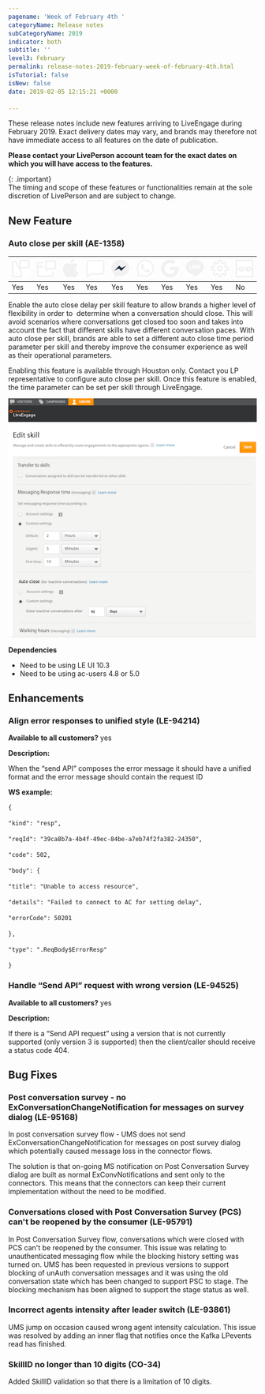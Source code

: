 ```yaml
---
pagename: 'Week of February 4th '
categoryName: Release notes
subCategoryName: 2019
indicator: both
subtitle: ''
level3: February
permalink: release-notes-2019-february-week-of-february-4th.html
isTutorial: false
isNew: false
date: 2019-02-05 12:15:21 +0000

---
```

These release notes include new features arriving to LiveEngage during February 2019. Exact delivery dates may vary, and brands may therefore not have immediate access to all features on the date of publication.

**Please contact your LivePerson account team for the exact dates on which you will have access to the features.**

{: .important}  
The timing and scope of these features or functionalities remain at the sole discretion of LivePerson and are subject to change.

## New Feature

### Auto close per skill (AE-1358)

<table> <thead> <tr class="categoryrow"> <th><img class="tableIcon" src="img/mobileappmessaging.svg" /></th> <th><img class="tableIcon" src="img/web-messaging.svg" /></th> <th><img class="tableIcon" src="img/abc.svg" /></th> <th><img class="tableIcon" src="img/sms.svg" /></th> <th><img class="tableIcon" src="img/fb-messenger.svg" /></th> <th><img class="tableIcon" src="img/whatsapp.svg" /></th> <th><img class="tableIcon" src="img/google-rsc.svg" /></th> <th><img class="tableIcon" src="img/line.svg" /></th> <th><img class="tableIcon" src="img/messaging-window-api.svg" /></th> <th><img class="tableIcon" src="img/connector-api.svg" /></th> </tr> </thead> <tbody> <tr> <td>Yes</td> <td>Yes</td> <td>Yes</td> <td>Yes</td> <td>Yes</td> <td>Yes</td> <td>Yes</td> <td>Yes</td> <td>Yes</td> <td>No</td> </tr> </tbody> </table>

Enable the auto close delay per skill feature to allow brands a higher level of flexibility in order to  determine when a conversation should close. This will avoid scenarios where conversations get closed too soon and takes into account the fact that different skills have different conversation paces. With auto close per skill, brands are able to set a different auto close time period parameter per skill and thereby improve the consumer experience as well as their operational parameters.

Enabling this feature is available through Houston only. Contact you LP representative to configure auto close per skill. Once this feature is enabled, the time parameter can be set per skill through LiveEngage.

![](/img/week-of-february-4th.png)

**Dependencies**

* Need to be using LE UI 10.3
* Need to be using ac-users 4.8 or 5.0

## Enhancements

### Align error responses to unified style (LE-94214)

**Available to all customers?** yes

**Description:**

When the “send API” composes the error message it should have a unified format and the error message should contain the request ID

**WS example:**

```
{

"kind": "resp",

"reqId": "39ca8b7a-4b4f-49ec-84be-a7eb74f2fa382-24350",

"code": 502,

"body": {

"title": "Unable to access resource",

"details": "Failed to connect to AC for setting delay",

"errorCode": 50201

},

"type": ".ReqBody$ErrorResp"

}
```

### Handle “Send API” request with wrong version (LE-94525)

**Available to all customers?** yes

**Description:**

If there is a “Send API request” using a version that is not currently supported (only version 3 is supported) then the client/caller should receive a status code 404.

## Bug Fixes

### Post conversation survey - no ExConversationChangeNotification for messages on survey dialog (LE-95168)

In post conversation survey flow - UMS does not send ExConversationChangeNotification for messages on post survey dialog which potentially caused message loss in the connector flows.

The solution is that on-going MS notification on Post Conversation Survey dialog are built as normal ExConvNotifications and sent only to the connectors. This means that the connectors can keep their current implementation without the need to be modified.

### Conversations closed with Post Conversation Survey (PCS) can't be reopened by the consumer (LE-95791)

In Post Conversation Survey flow, conversations which were closed with PCS can't be reopened by the consumer. This issue was relating to unauthenticated messaging flow while the blocking history setting was turned on. UMS has been requested in previous versions to support blocking of unAuth conversation messages and it was using the old conversation state which has been changed to support PSC to stage. The blocking mechanism has been aligned to support the stage status as well.

### Incorrect agents intensity after leader switch (LE-93861)

UMS jump on occasion caused wrong agent intensity calculation. This issue was resolved by adding an inner flag that notifies once the Kafka LPevents read has finished.

### SkillID no longer than 10 digits (CO-34)

Added SkillID validation so that there is a limitation of 10 digits.